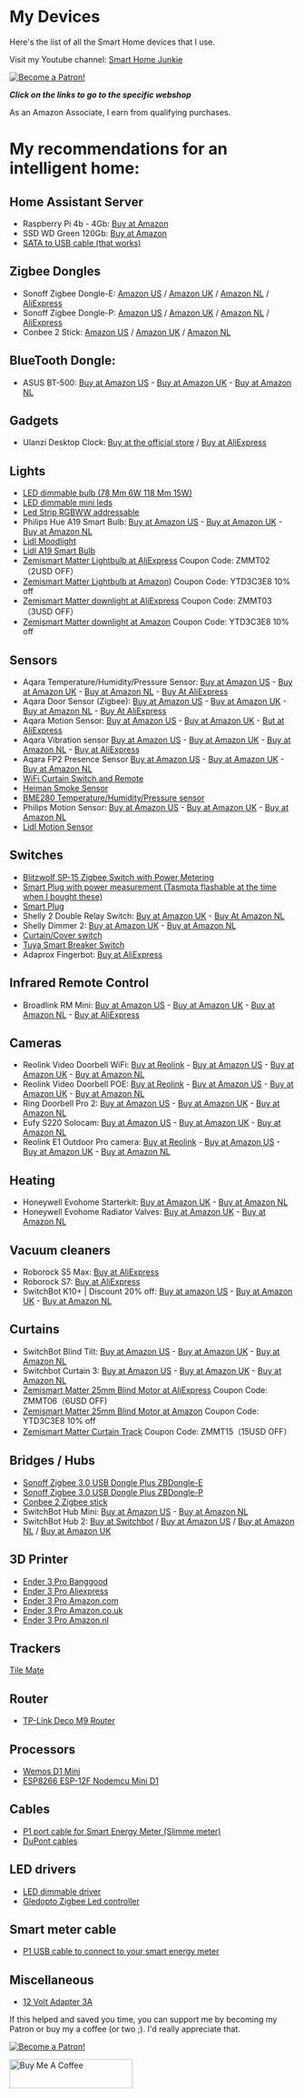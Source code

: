 # My Devices
Here's the list of all the Smart Home devices that I use.

Visit my Youtube channel: [Smart Home Junkie](https://www.youtube.com/@smarthomejunkie)

<a href="https://www.patreon.com/bePatron?u=50155158" target="_blank"><img src="https://github.com/smarthomejunkie/Home-Assistant-Tutorials/blob/master/become-a-patron.png?raw=true" alt="Become a Patron!"></a>

***Click on the links to go to the specific webshop***

As an Amazon Associate, I earn from qualifying purchases.

# My recommendations for an intelligent home:

## Home Assistant Server
* Raspberry Pi 4b - 4Gb: [Buy at Amazon](https://amzn.to/3rArekb)
* SSD WD Green 120Gb: [Buy at Amazon](https://amzn.to/3V90ODx)
* [SATA to USB cable (that works)](https://www.bol.com/nl/p/professional-sata-naar-usb-3-0-kabel-adapter-2-5-inch-ssd-harde-schijf-uitbreiden-connector/9200000104702554/)

## Zigbee Dongles
* Sonoff Zigbee Dongle-E: [Amazon US](https://amzn.to/3eeLJ2v) / [Amazon UK](https://amzn.to/3DUw8OO) / [Amazon NL](https://amzn.to/3QFn1cK) / [AliExpress](https://s.click.aliexpress.com/e/_DEB4hcb)
* Sonoff Zigbee Dongle-P: [Amazon US](https://amzn.to/3OW1Ql3) / [Amazon UK](https://amzn.to/45bQmQg) / [Amazon NL](https://amzn.to/44bFXTs) / [AliExpress](https://s.click.aliexpress.com/e/_Dld6BhP)
* Conbee 2 Stick: [Amazon US](https://amzn.to/47CfK39) / [Amazon UK](https://amzn.to/3YIYdCr) / [Amazon NL](https://amzn.to/3YE1GlV)

## BlueTooth Dongle:
* ASUS BT-500: [Buy at Amazon US](https://amzn.to/3nkCiCY) - [Buy at Amazon UK](https://amzn.to/49hxode) - [Buy at Amazon NL](https://amzn.to/3LO6y3m) 

## Gadgets
* Ulanzi Desktop Clock: [Buy at the official store](https://www.ulanzi.com/collections/clock/products/ulanzi-pixel-smart-clock-2882?aff=903) / [Buy at AliExpress](https://s.click.aliexpress.com/e/_DkPphDX)

## Lights
* [LED dimmable bulb (78 Mm 6W 118 Mm 15W)](https://s.click.aliexpress.com/e/_Dmh0dXb)
* [LED dimmable mini leds](https://s.click.aliexpress.com/e/_AZLRx7)
* [Led Strip RGBWW addressable](https://s.click.aliexpress.com/e/_DnOd9pn)
* Philips Hue A19 Smart Bulb: [Buy at Amazon US](https://amzn.to/4bCcdUw) - [Buy at Amazon UK](https://amzn.to/3wgqtCj) - [Buy at Amazon NL](https://amzn.to/3SA0Ofs)
* [Lidl Moodlight](https://tc.tradetracker.net/?c=24118&m=12&a=396911&u=%2FLIVARNO-LUX-LED-sfeerverlichting-Zigbee-Smart-Home%2Fp100317586)
* [Lidl A19 Smart Bulb](https://tc.tradetracker.net/?c=24118&m=12&a=396911&u=%2FLIVARNO-LUX-LED-lamp-Zigbee-Smart-Home%2Fp100306622)
* [Zemismart Matter Lightbulb at AliExpress](https://s.click.aliexpress.com/e/_Dd1XkDl) Coupon Code: ZMMT02（2USD OFF）
* [Zemismart Matter Lightbulb at Amazon](https://amzn.to/451fYyI)) Coupon Code: YTD3C3E8 10% off
* [Zemismart Matter downlight at AliExpress](https://s.click.aliexpress.com/e/_Dl9QgP1) Coupon Code: ZMMT03（3USD OFF）
* [Zemismart Matter downlight at Amazon](https://amzn.to/4516Uds) Coupon Code: YTD3C3E8 10% off

## Sensors
* Aqara Temperature/Humidity/Pressure Sensor: [Buy at Amazon US](https://amzn.to/3OEkMEu) - [Buy at Amazon UK](https://amzn.to/3SVhtLG) - [Buy at Amazon NL](https://amzn.to/3SCRPdj) - [Buy At AliExpress](https://s.click.aliexpress.com/e/_DCheNxL)
* Aqara Door Sensor (Zigbee): [Buy at Amazon US](https://amzn.to/3UBnNcE) - [Buy at Amazon UK](https://amzn.to/4bsZzr3) - [Buy at Amazon NL](https://amzn.to/3HWXHJy) - [Buy At AliExpress](https://s.click.aliexpress.com/e/_DlLVUzx)
* Aqara Motion Sensor: [Buy at Amazon US](https://amzn.to/49vyz8t) - [Buy at Amazon UK](https://amzn.to/48bKDL6) - [But at AliExpress](https://s.click.aliexpress.com/e/_Dedio7B)
* Aqara Vibration sensor [Buy at Amazon US](https://amzn.to/3YacGpD) - [Buy at Amazon UK](https://amzn.to/3UBn9Mg) - [Buy at Amazon NL](https://amzn.to/49cv1bh) - [Buy at AliExpress](https://s.click.aliexpress.com/e/_DBVwLCJ)
* Aqara FP2 Presence Sensor [Buy at Amazon US](https://amzn.to/3qpXQ2T) - [Buy at Amazon UK](https://amzn.to/3DSkq7C) - [Buy at Amazon NL](https://amzn.to/3HXiUDi)
* [WiFi Curtain Switch and Remote](https://s.click.aliexpress.com/e/_9uiSeH)
* [Heiman Smoke Sensor](https://s.click.aliexpress.com/e/_DeHp8cx)
* [BME280 Temperature/Humidity/Pressure sensor](https://s.click.aliexpress.com/e/_DDZzsxR)
* Philips Motion Sensor: [Buy at Amazon US](https://amzn.to/48dEQED) - [Buy at Amazon UK](https://amzn.to/48iYEGK) - [Buy at Amazon NL](https://amzn.to/49wxdu1)
* [Lidl Motion Sensor](https://tc.tradetracker.net/?c=24118&m=12&a=396911&u=%2FSILVERCREST-Bewegingssensor-Zigbee-Smart-Home%2Fp100306594)

## Switches
* [Blitzwolf SP-15 Zigbee Switch with Power Metering](https://s.click.aliexpress.com/e/_DCVSyih)
* [Smart Plug with power measurement (Tasmota flashable at the time when I bought these)](https://amzn.to/3918JeH)
* [Smart Plug](https://s.click.aliexpress.com/e/_ArlTn7)
* Shelly 2 Double Relay Switch: [Buy at Amazon UK](https://amzn.to/3HYY0nb) - [Buy At Amazon NL](https://amzn.to/3UxjwqA)
* Shelly Dimmer 2: [Buy at Amazon UK](https://amzn.to/4bw2NtN) - [Buy at Amazon NL](https://amzn.to/3SD4AEz) 
* [Curtain/Cover switch](https://s.click.aliexpress.com/e/_A3RoUP)
* [Tuya Smart Breaker Switch](https://s.click.aliexpress.com/e/_99XdYT)
* Adaprox Fingerbot: [Buy at AliExpress](https://s.click.aliexpress.com/e/_De5d1tX)

## Infrared Remote Control
* Broadlink RM Mini: [Buy at Amazon US](https://amzn.to/3AlquUw) - [Buy at Amazon UK](https://amzn.to/3UUxZ07) - [Buy at Amazon NL](https://amzn.to/4bz54nR) - [Buy at AliExpress](https://s.click.aliexpress.com/e/_DDXp1cj)

## Cameras
* Reolink Video Doorbell WiFi: [Buy at Reolink](https://tidd.ly/3YE7X0e) - [Buy at Amazon US](https://amzn.to/3wJhneb) - [Buy at Amazon UK](https://amzn.to/3SSSuZA) - [Buy at Amazon NL](https://amzn.to/43I5Pr9)
* Reolink Video Doorbell POE: [Buy at Reolink](https://tidd.ly/3jpexI8) - [Buy at Amazon US](https://amzn.to/499rRoY) - [Buy at Amazon UK](https://amzn.to/42EkOlq) - [Buy at Amazon NL](https://amzn.to/3wdRiqV)
* Ring Doorbell Pro 2: [Buy at Amazon US](https://amzn.to/3utMrRO) - [Buy at Amazon UK](https://amzn.to/48dYjoA) - [Buy at Amazon NL](https://amzn.to/42CFrP9)
* Eufy S220 Solocam: [Buy at Amazon US](https://amzn.to/3wg0UBq) - [Buy at Amazon UK](https://bit.ly/46FPeFO) - [Buy at Amazon NL](https://amzn.to/3UFYoOT)
* Reolink E1 Outdoor Pro camera: [Buy at Reolink](https://tidd.ly/3peg86R) - [Buy at Amazon US](https://amzn.to/3uuuC50) - [Buy at Amazon UK](https://amzn.to/3SVamD0) - [Buy at Amazon NL](https://amzn.to/3umKNS3)

## Heating
* Honeywell Evohome Starterkit: [Buy at Amazon UK](https://amzn.to/3SzOfRa) - [Buy at Amazon NL](https://amzn.to/390BuIy)
* Honeywell Evohome Radiator Valves: [Buy at Amazon UK](https://amzn.to/42zKjV0) - [Buy at Amazon NL](https://amzn.to/38a23fa)

## Vacuum cleaners
* Roborock S5 Max: [Buy at AliExpress](https://s.click.aliexpress.com/e/_Dd7MQ2l)
* Roborock S7: [Buy at AliExpress](https://s.click.aliexpress.com/e/_DBgZjW3)
* SwitchBot K10+ | Discount 20% off: [Buy at amazon US](https://amzn.to/46se76E) - [Buy at Amazon UK](https://amzn.to/3SRsEWl) - [Buy at Amazon NL](https://amzn.to/46jDjMf)

## Curtains
* SwitchBot Blind Tilt: [Buy at Amazon US](https://amzn.to/3no3wsx) - [Buy at Amazon UK](https://amzn.to/3SLcMUY) - [Buy at Amazon NL](https://amzn.to/3TLKhVF)
* Switchbot Curtain 3: [Buy at Amazon US](https://amzn.to/3MPPXM6) - [Buy at Amazon UK](https://amzn.to/3R3Pcle) - [Buy at Amazon NL](https://amzn.to/3R5auiz)
* [Zemismart Matter 25mm Blind Motor at AliExpress](https://s.click.aliexpress.com/e/_DFeyHSj) Coupon Code: ZMMT06（6USD OFF)
* [Zemismart Matter 25mm Blind Motor at Amazon](https://amzn.to/3QbTl6B) Coupon Code: YTD3C3E8 10% off
* [Zemismart Matter Curtain Track](https://s.click.aliexpress.com/e/_DEeXRrl) Coupon Code: ZMMT15（15USD OFF）

## Bridges / Hubs
* [Sonoff Zigbee 3.0 USB Dongle Plus ZBDongle-E](https://itead.cc/product/zigbee-3-0-usb-dongle/ref/36/)
* [Sonoff Zigbee 3.0 USB Dongle Plus ZBDongle-P](https://itead.cc/product/sonoff-zigbee-3-0-usb-dongle-plus/ref/36/?campaign=ZigbeeDonglePlus)
* [Conbee 2 Zigbee stick](https://amzn.to/2MPzLOJ)
* SwitchBot Hub Mini: [Buy at Amazon US](https://amzn.to/40xttoh) - [Buy at Amazon NL](https://amzn.to/40Bx0Br)
* SwitchBot Hub 2: [Buy at Switchbot](https://bit.ly/3H5Pfra) / [Buy at Amazon US](https://amzn.to/3mSjDyF) / [Buy at Amazon NL](https://amzn.to/43UhEKK) / [Buy at Amazon UK](https://amzn.to/3qvsHv2)

## 3D Printer
* [Ender 3 Pro Banggood](https://www.banggood.com/custlink/K3vH52lyPu)
* [Ender 3 Pro Aliexpress](https://s.click.aliexpress.com/e/_DFeXPxv)
* [Ender 3 Pro Amazon.com](https://amzn.to/3KEkzPO)
* [Ender 3 Pro Amazon.co.uk](https://amzn.to/3Yw8hyH)
* [Ender 3 Pro Amazon.nl](https://amzn.to/3OxIQbl)

## Trackers
[Tile Mate](https://amzn.to/38a2TZm)

## Router
* [TP-Link Deco M9 Router](https://amzn.to/356Z4SY)

## Processors
* [Wemos D1 Mini](https://s.click.aliexpress.com/e/_DkEFgd9)
* [ESP8266 ESP-12F Nodemcu Mini D1](https://s.click.aliexpress.com/e/_DEJCxwb)

## Cables
* [P1 port cable for Smart Energy Meter (Slimme meter)](https://s.click.aliexpress.com/e/_AnFSiz)
* [DuPont cables](https://s.click.aliexpress.com/e/_d78fMnG)

## LED drivers
* [LED dimmable driver](https://s.click.aliexpress.com/e/_ANlalb)
* [Gledopto Zigbee Led controller](https://s.click.aliexpress.com/e/_AOEKhe)

## Smart meter cable
* [P1 USB cable to connect to your smart energy meter](https://s.click.aliexpress.com/e/_ASyC45)

## Miscellaneous
* [12 Volt Adapter 3A](https://s.click.aliexpress.com/e/_DFCglUP)

If this helped and saved you time, you can support me by becoming my Patron or buy my a coffee (or two ;). I'd really appreciate that.

<a href="https://www.patreon.com/bePatron?u=50155158" target="_blank"><img src="https://github.com/smarthomejunkie/Home-Assistant-Tutorials/blob/master/become-a-patron.png?raw=true" alt="Become a Patron!"></a>

<a href="https://www.buymeacoffee.com/smarthomejunkie" target="_blank"><img src="https://cdn.buymeacoffee.com/buttons/default-blue.png" alt="Buy Me A Coffee" height="51" width="217" ></a>




